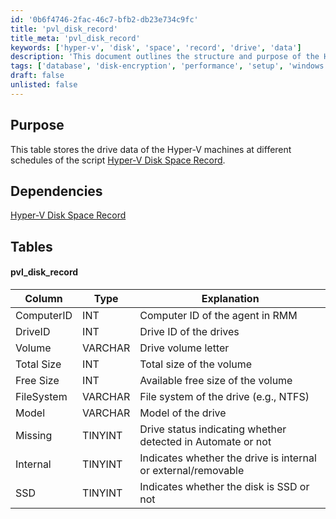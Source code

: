 ```yaml
---
id: '0b6f4746-2fac-46c7-bfb2-db23e734c9fc'
title: 'pvl_disk_record'
title_meta: 'pvl_disk_record'
keywords: ['hyper-v', 'disk', 'space', 'record', 'drive', 'data']
description: 'This document outlines the structure and purpose of the Hyper-V Disk Space Record table, which stores data related to the drives of Hyper-V machines at various schedules. It details the dependencies and the specific columns of the table, including their types and explanations.'
tags: ['database', 'disk-encryption', 'performance', 'setup', 'windows']
draft: false
unlisted: false
---
```


## Purpose

This table stores the drive data of the Hyper-V machines at different schedules of the script [Hyper-V Disk Space Record](<../dataviews/Hyper-V Disk Space Record.md>).

## Dependencies

[Hyper-V Disk Space Record](<../dataviews/Hyper-V Disk Space Record.md>)

## Tables

#### pvl_disk_record

| Column        | Type     | Explanation                                      |
|---------------|----------|--------------------------------------------------|
| ComputerID    | INT      | Computer ID of the agent in RMM                  |
| DriveID       | INT      | Drive ID of the drives                            |
| Volume        | VARCHAR  | Drive volume letter                              |
| Total Size    | INT      | Total size of the volume                         |
| Free Size     | INT      | Available free size of the volume                |
| FileSystem    | VARCHAR  | File system of the drive (e.g., NTFS)           |
| Model         | VARCHAR  | Model of the drive                               |
| Missing       | TINYINT  | Drive status indicating whether detected in Automate or not |
| Internal      | TINYINT  | Indicates whether the drive is internal or external/removable |
| SSD           | TINYINT  | Indicates whether the disk is SSD or not        |



